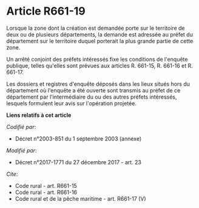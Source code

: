 # Article R661-19

Lorsque la zone dont la création est demandée porte sur le territoire de deux ou de plusieurs départements, la demande est
adressée au préfet du département sur le territoire duquel porterait la plus grande partie de cette zone.

Un arrêté conjoint des préfets intéressés fixe les conditions de l'enquête publique, telles qu'elles sont prévues aux
articles R. 661-15, R. 661-16 et R. 661-17.

Les dossiers et registres d'enquête déposés dans les lieux situés hors du département où l'enquête a été ouverte sont
transmis au préfet de ce département par l'intermédiaire du ou des autres préfets intéressés, lesquels formulent leur avis
sur l'opération projetée.

**Liens relatifs à cet article**

_Codifié par_:

  - Décret n°2003-851 du 1 septembre 2003 (annexe)

_Modifié par_:

  - Décret n°2017-1771 du 27 décembre 2017 - art. 23

_Cite_:

  - Code rural - art. R661-15
  - Code rural - art. R661-16
  - Code rural et de la pêche maritime - art. R661-17 (V)
